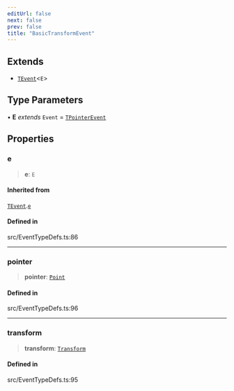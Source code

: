 ```yaml
---
editUrl: false
next: false
prev: false
title: "BasicTransformEvent"
---
```


## Extends

- [`TEvent`](/api/interfaces/tevent/)\<`E`\>

## Type Parameters

• **E** *extends* `Event` = [`TPointerEvent`](/api/type-aliases/tpointerevent/)

## Properties

### e

> **e**: `E`

#### Inherited from

[`TEvent`](/api/interfaces/tevent/).[`e`](/api/interfaces/tevent/#e)

#### Defined in

src/EventTypeDefs.ts:86

***

### pointer

> **pointer**: [`Point`](/api/classes/point/)

#### Defined in

src/EventTypeDefs.ts:96

***

### transform

> **transform**: [`Transform`](/api/type-aliases/transform/)

#### Defined in

src/EventTypeDefs.ts:95
